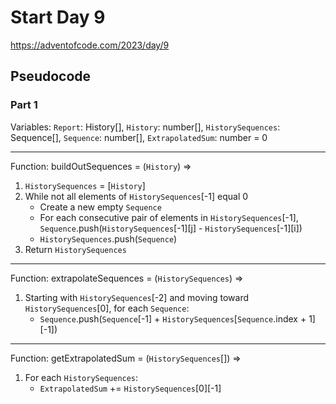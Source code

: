 # Start Day 9

https://adventofcode.com/2023/day/9

## Pseudocode

### Part 1

Variables: `Report`: History[], `History`: number[], `HistorySequences`: Sequence[], `Sequence`: number[], `ExtrapolatedSum`: number = 0

---

Function: buildOutSequences = (`History`) =>

1. `HistorySequences` = [`History`]
2. While not all elements of `HistorySequences`[-1] equal 0
   - Create a new empty `Sequence`
   - For each consecutive pair of elements in `HistorySequences`[-1], `Sequence`.push(`HistorySequences`[-1][j] - `HistorySequences`[-1][i])
   - `HistorySequences`.push(`Sequence`)
3. Return `HistorySequences`

---

Function: extrapolateSequences = (`HistorySequences`) =>

1. Starting with `HistorySequences`[-2] and moving toward `HistorySequences`[0], for each `Sequence`:
   - `Sequence`.push(`Sequence`[-1] + `HistorySequences`[`Sequence`.index + 1][-1])

---

Function: getExtrapolatedSum = (`HistorySequences`[]) =>

1. For each `HistorySequences`:
   - `ExtrapolatedSum` += `HistorySequences`[0][-1]
